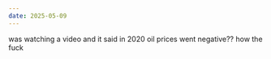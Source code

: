 ```yaml
---
date: 2025-05-09
---
```


was watching a video and it said in 2020 oil prices went negative?? how the fuck
